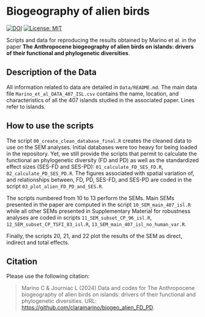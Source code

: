 

# Biogeography of alien birds
<a href="https://zenodo.org/doi/10.5281/zenodo.10797742"><img src="https://zenodo.org/badge/715508118.svg" alt="DOI"></a> <!-- badges: start -->
[![License:
MIT](https://img.shields.io/badge/License-MIT-yellow.svg)](https://choosealicense.com/licenses/mit/)
<!-- badges: end -->

Scripts and data for reproducing the results obtained by Marino et al. in the paper **The Anthropocene biogeography of alien birds on islands: drivers of their functional and phylogenetic diversities**.



## Description of the Data
All information related to data are detailed in `Data/README.md`. The main data file `Marino_et_al_DATA_407_ISL.csv` contains the name, location, and characteristics of all the 407 islands studied in the associated paper. Lines refer to islands.

## How to use the scripts
The script `00_create_clean_database_final.R` creates the cleaned data to use on the SEM analyses. Initial databases were too heavy for being loaded in the repository. Yet, we still provide the scripts that permit to calculate the functional an phylogenetic diversity (FD and PD) as well as the standardized effect sizes (SES-FD and SES-PD): `01_calculate_FD_SES_FD.R`, `02_calculate_PD_SES_PD.R`. The figures associated with spatial variation of, and relationships between, FD, PD, SES-FD, and SES-PD are coded in the script `03_plot_alien_FD_PD_and_SES.R`.

The scripts numbered from 10 to 13 perform the SEMs. Main SEMs presented in the paper are computed in the script `10_SEM_main_407_isl.R` while all other SEMs presented in Supplementary Material for robustness analyses are coded in scripts `11_SEM_subset_CP_96_isl.R`, `12_SEM_subset_CP_TSFI_83_isl.R`, `13_SEM_main_407_isl_no_human_var.R`.

Finally, the scripts 20, 21, and 22 plot the results of the SEM as direct, indirect and total effects.

## Citation

Please use the following citation:

> Marino C & Journiac L (2024) Data and codes for The Anthropocene biogeography of alien birds on islands: drivers of their functional and phylogenetic diversities. URL: https://github.com/claramarino/biogeo_alien_FD_PD.
